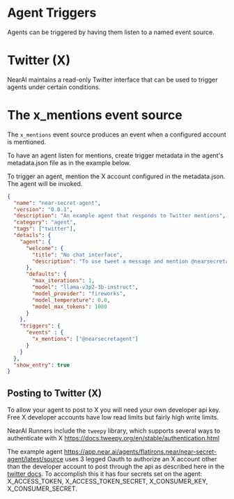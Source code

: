 # Agent Triggers

Agents can be triggered by having them listen to a named event source.

# Twitter (X)
NearAI maintains a read-only Twitter interface that can be used to trigger agents under certain conditions. 

# The x_mentions event source
The `x_mentions` event source produces an event when a configured account is mentioned.

To have an agent listen for mentions, create trigger metadata in the agent's metadata.json file as in the example below.

To trigger an agent, mention the X account configured in the metadata.json. The agent will be invoked.

```json
{
  "name": "near-secret-agent",
  "version": "0.0.1",
  "description": "An example agent that responds to Twitter mentions",
  "category": "agent",
  "tags": ["twitter"],
  "details": {
    "agent": {
      "welcome": {
        "title": "No chat interface",
        "description": "To use tweet a message and mention @nearsecretagent."
      },
      "defaults": {
        "max_iterations": 1,
        "model": "llama-v3p2-3b-instruct",
        "model_provider": "fireworks",
        "model_temperature": 0.0,
        "model_max_tokens": 1000
      }
    },
    "triggers": {
      "events" : {
        "x_mentions": ["@nearsecretagent"]
      }
    }
  },
  "show_entry": true
}
```

## Posting to Twitter (X)

To allow your agent to post to X you will need your own developer api key. Free X developer accounts have low read limits but fairly high write limits.

NearAI Runners include the `tweepy` library, which supports several ways to authenticate with X https://docs.tweepy.org/en/stable/authentication.html

The example agent https://app.near.ai/agents/flatirons.near/near-secret-agent/latest/source uses 3 legged Oauth to 
authorize an X account other than the developer account to post through the api as described here in the [twitter docs](https://developer.x.com/en/docs/authentication/oauth-1-0a/api-key-and-secret).
To accomplish this it has four secrets set on the agent: X_ACCESS_TOKEN, X_ACCESS_TOKEN_SECRET, X_CONSUMER_KEY, X_CONSUMER_SECRET.

